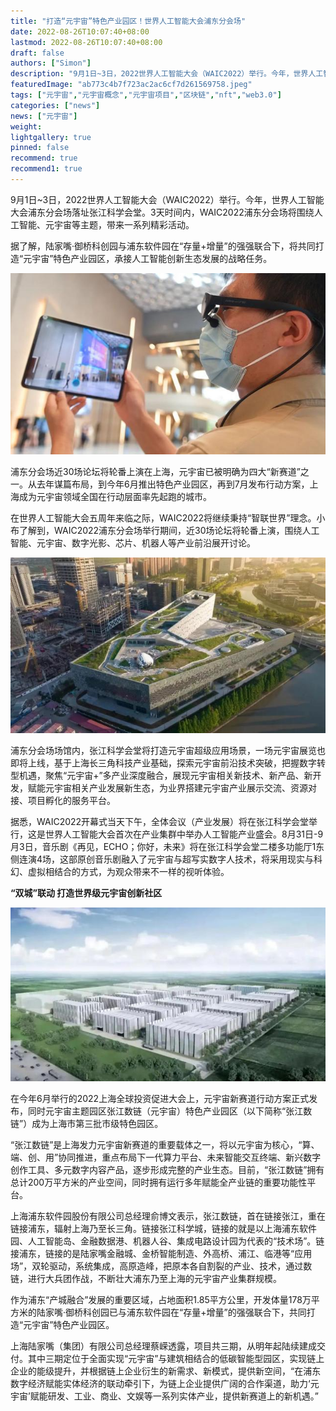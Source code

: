 ```yaml
---
title: "打造“元宇宙”特色产业园区！世界人工智能大会浦东分会场"
date: 2022-08-26T10:07:40+08:00
lastmod: 2022-08-26T10:07:40+08:00
draft: false
authors: ["Simon"]
description: "9月1日~3日，2022世界人工智能大会（WAIC2022）举行。今年，世界人工智能大会浦东分会场落址张江科学会堂。3天时间内，WAIC2022浦东分会场将围绕人工智能、元宇宙等主题，带来一系列精彩活动。"
featuredImage: "ab773c4b7f723ac2ac6cf7d261569758.jpeg"
tags: ["元宇宙","元宇宙概念","元宇宙项目","区块链","nft","web3.0"]
categories: ["news"]
news: ["元宇宙"]
weight: 
lightgallery: true
pinned: false
recommend: true
recommend1: true
---
```


9月1日~3日，2022世界人工智能大会（WAIC2022）举行。今年，世界人工智能大会浦东分会场落址张江科学会堂。3天时间内，WAIC2022浦东分会场将围绕人工智能、元宇宙等主题，带来一系列精彩活动。

据了解，陆家嘴·御桥科创园与浦东软件园在“存量+增量”的强强联合下，将共同打造“元宇宙”特色产业园区，承接人工智能创新生态发展的战略任务。

![配图](220aa94636fb606d04ce074c2dfdb079.jpeg)

浦东分会场近30场论坛将轮番上演在上海，元宇宙已被明确为四大“新赛道”之一。从去年谋篇布局，到今年6月推出特色产业园区，再到7月发布行动方案，上海成为元宇宙领域全国在行动层面率先起跑的城市。

在世界人工智能大会五周年来临之际，WAIC2022将继续秉持“智联世界”理念。小布了解到，WAIC2022浦东分会场举行期间，近30场论坛将轮番上演，围绕人工智能、元宇宙、数字光影、芯片、机器人等产业前沿展开讨论。

![配图](810a19d8bc3eb1351204635f747a72d9ff1f4486.jpeg)

浦东分会场场馆内，张江科学会堂将打造元宇宙超级应用场景，一场元宇宙展览也即将上线，基于上海长三角科技产业基础，探索元宇宙前沿技术突破，把握数字转型机遇，聚焦“元宇宙+”多产业深度融合，展现元宇宙相关新技术、新产品、新开发，赋能元宇宙相关产业发展新生态，为业界搭建元宇宙产业展示交流、资源对接、项目孵化的服务平台。

据悉，WAIC2022开幕式当天下午，全体会议（产业发展）将在张江科学会堂举行，这是世界人工智能大会首次在产业集群中举办人工智能产业盛会。8月31日-9月3日，音乐剧《再见，ECHO；你好，未来》将在张江科学会堂二楼多功能厅1东侧连演4场，这部原创音乐剧融入了元宇宙与超写实数字人技术，将采用现实与科幻、虚拟相结合的方式，为观众带来不一样的视听体验。

**“双城”联动 打造世界级元宇宙创新社区**

![配图](50da81cb39dbb6fd22a06ea2da407112962b372e.jpeg)

在今年6月举行的2022上海全球投资促进大会上，元宇宙新赛道行动方案正式发布，同时元宇宙主题园区张江数链（元宇宙）特色产业园区（以下简称“张江数链”）成为上海市第三批市级特色园区。

“张江数链”是上海发力元宇宙新赛道的重要载体之一，将以元宇宙为核心，“算、端、创、用”协同推进，重点布局下一代算力平台、未来智能交互终端、新兴数字创作工具、多元数字内容产品，逐步形成完整的产业生态。目前，“张江数链”拥有总计200万平方米的产业空间，同时拥有运行多年赋能全产业链的重要功能性平台。

上海浦东软件园股份有限公司总经理俞博文表示，张江数链，首在链接张江，重在链接浦东，辐射上海乃至长三角。链接张江科学城，链接的就是以上海浦东软件园、人工智能岛、金融数据港、机器人谷、集成电路设计园为代表的“技术场”。链接浦东，链接的是陆家嘴金融城、金桥智能制造、外高桥、浦江、临港等“应用场”，双轮驱动，系统集成，高原造峰，把原本各自割裂的产业、技术，通过数链，进行大兵团作战，不断壮大浦东乃至上海的元宇宙产业集群规模。

作为浦东“产城融合”发展的重要区域，占地面积1.85平方公里，开发体量178万平方米的陆家嘴·御桥科创园已与浦东软件园在“存量+增量”的强强联合下，共同打造“元宇宙”特色产业园区。

上海陆家嘴（集团）有限公司总经理蔡嵘透露，项目共三期，从明年起陆续建成交付。其中三期定位于全面实现“元宇宙”与建筑相结合的低碳智能型园区，实现链上企业的能级提升，并根据链上企业衍生的新需求、新模式，提供新空间，“在浦东数字经济赋能实体经济的联动牵引下，为链上企业提供广阔的合作渠道，助力‘元宇宙’赋能研发、工业、商业、文娱等一系列实体产业，提供新赛道上的新机遇。”